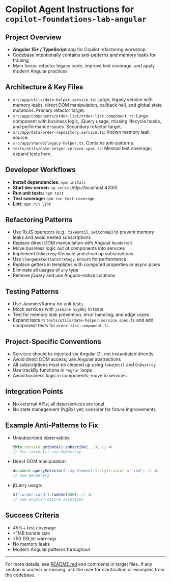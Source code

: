 # Copilot Agent Instructions for `copilot-foundations-lab-angular`

## Project Overview
- **Angular 15+ / TypeScript** app for Copilot refactoring workshop
- Codebase intentionally contains anti-patterns and memory leaks for training
- Main focus: refactor legacy code, improve test coverage, and apply modern Angular practices

## Architecture & Key Files
- `src/app/utils/date-helper.service.ts`: Large, legacy service with memory leaks, direct DOM manipulation, callback hell, and global state mutations. Primary refactor target.
- `src/app/components/order-list/order-list.component.ts`: Large component with business logic, jQuery usage, missing lifecycle hooks, and performance issues. Secondary refactor target.
- `src/app/data/order-repository.service.ts`: Known memory leak source.
- `src/app/shared/legacy-helper.ts`: Contains anti-patterns.
- `tests/utils/date-helper.service.spec.ts`: Minimal test coverage; expand tests here.

## Developer Workflows
- **Install dependencies:** `npm install`
- **Start dev server:** `ng serve` (http://localhost:4200)
- **Run unit tests:** `npm test`
- **Test coverage:** `npm run test:coverage`
- **Lint:** `npm run lint`

## Refactoring Patterns
- Use RxJS operators (e.g., `takeUntil`, `switchMap`) to prevent memory leaks and avoid nested subscriptions
- Replace direct DOM manipulation with Angular `Renderer2`
- Move business logic out of components into services
- Implement `OnDestroy` lifecycle and clean up subscriptions
- Use `ChangeDetectionStrategy.OnPush` for performance
- Replace getters in templates with computed properties or async pipes
- Eliminate all usages of `any` type
- Remove jQuery and use Angular-native solutions

## Testing Patterns
- Use Jasmine/Karma for unit tests
- Mock services with `jasmine.SpyObj` in tests
- Test for memory leak prevention, error handling, and edge cases
- Expand tests in `tests/utils/date-helper.service.spec.ts` and add component tests for `order-list.component.ts`

## Project-Specific Conventions
- Services should be injected via Angular DI, not instantiated directly
- Avoid direct DOM access; use Angular abstractions
- All subscriptions must be cleaned up using `takeUntil` and `OnDestroy`
- Use trackBy functions in `*ngFor` loops
- Avoid business logic in components; move to services

## Integration Points
- No external APIs; all data/services are local
- No state management (NgRx) yet; consider for future improvements

## Example Anti-Patterns to Fix
- Unsubscribed observables:
  ```typescript
  this.service.getData().subscribe(...); // ❌
  // Use takeUntil and OnDestroy
  ```
- Direct DOM manipulation:
  ```typescript
  document.querySelector('.my-element').style.color = 'red'; // ❌
  // Use Renderer2
  ```
- jQuery usage:
  ```typescript
  $('.order-card').fadeIn(500); // ❌
  // Use Angular-native solutions
  ```

## Success Criteria
- 45%+ test coverage
- <1MB bundle size
- <50 ESLint warnings
- No memory leaks
- Modern Angular patterns throughout

---
For more details, see [README.md](../README.md) and comments in target files. If any section is unclear or missing, ask the user for clarification or examples from the codebase.
